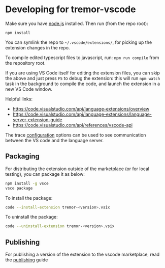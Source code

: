 # Developing for tremor-vscode

Make sure you have [node.js](https://nodejs.org/) installed. Then run (from the repo root):

```
npm install
```

You can symlink the repo to `~/.vscode/extensions/`, for picking up the extension changes in the repo.

To compile edited typescript files to javascript, run: `npm run compile` from the repository root.

If you are using VS Code itself for editing the extension files, you can skip the above and just press `F5` to debug the extension: this will run `npm watch` task in the background to compile the code, and launch the extension in a new VS Code window.

Helpful links:

* https://code.visualstudio.com/api/language-extensions/overview
* https://code.visualstudio.com/api/language-extensions/language-server-extension-guide
* https://code.visualstudio.com/api/references/vscode-api

The trace [configuration](README.md#configuration) options can be used to see communication between the VS code and the language server.


## Packaging

For distributing the extension outside of the marketplace (or for local testing), you can package it as below:

```sh
npm install -g vsce
vsce package
```

To install the package:

```sh
code --install-extension tremor-<version>.vsix
```

To uninstall the package:

```sh
code --uninstall-extension tremor-<version>.vsix
```

## Publishing

For publishing a version of the extension to the vscode marketplace, read the [publishing](./publishing.md) guide
